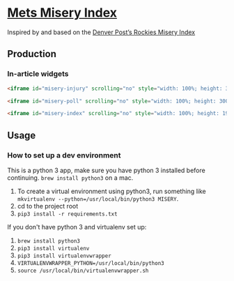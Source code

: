 # [Mets Misery Index](http://interactive.nydailynews.com/project/mets-misery-index/)


Inspired by and based on the [Denver Post’s Rockies Misery Index](https://github.com/denverpost/misery-index)

## Production

### In-article widgets

```html
<iframe id="misery-injury" scrolling="no" style="width: 100%; height: 300px; border: 0;" src="http://interactive.nydailynews.com/project/mets-misery-index/widget-injury-tracker.html"></iframe>

<iframe id="misery-poll" scrolling="no" style="width: 100%; height: 300px; border: 0;" src="http://interactive.nydailynews.com/project/mets-misery-index/widget-fan-misery.html"></iframe>

<iframe id="misery-index" scrolling="no" style="width: 100%; height: 190px; border: 0;" src="http://interactive.nydailynews.com/project/mets-misery-index/widget-misery.html"></iframe>

```

## Usage

### How to set up a dev environment
This is a python 3 app, make sure you have python 3 installed before continuing. `brew install python3` on a mac.

1. To create a virtual environment using python3, run something like `mkvirtualenv --python=/usr/local/bin/python3 MISERY`.
1. cd to the project root
1. `pip3 install -r requirements.txt`

If you don't have python 3 and virtualenv set up:
1. `brew install python3`
1. `pip3 install virtualenv`
1. `pip3 install virtualenvwrapper`
1. `VIRTUALENVWRAPPER_PYTHON=/usr/local/bin/python3`
1. `source /usr/local/bin/virtualenvwrapper.sh`

